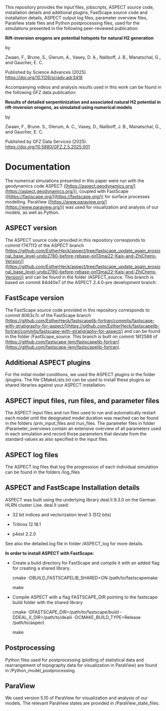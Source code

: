 This repository provides the input files, jobscripts, ASPECT source code, installation details and additional plugins, FastScape source code and installation details, ASPECT output log files, parameter overview files, ParaView state files and Python postprocessing files, used for the simulations presented in the following peer-reviewed publication:

**Rift-inversion orogens are potential hotspots for natural H2 generation**

by

Zwaan, F., Brune, S., Glerum, A., Vasey, D. A., Naliboff, J. B., Manatschal, G., and Gaucher, E. C.

Published by Science Advances (2025). https://doi.org/10.1126/sciadv.adr3418


Accompanying videos and analysis results used in this work can be found in the following GFZ data publication: 


**Results of detailed serpentinization and associated natural H2 potential in rift-inversion orogens, as simulated using numerical models**

by

Zwaan, F., Brune. S., Glerum, A. C., Vasey, D., Naliboff, J. B., Manatschal, G., and Gaucher, E. C.  

Published by GFZ Data Services (2025). https://doi.org/10.5880/GFZ.2.5.2025.001

# Documentation

The numerical simulations presented in this paper were run with the geodynamics code ASPECT ([https://aspect.geodynamics.org/](https://aspect.geodynamics.org/)), coupled with FastScape ([https://fastscape.org/](https://fastscape.org/)) for surface processes modelling. ParaView ([https://www.paraview.org/](https://www.paraview.org/)) was used for visualization and analysis of our models, as well as Python.

## ASPECT version

The ASPECT source code provided in this repository corresponds to commit f747113 of the ASPECT branch [https://github.com/EstherHeck/aspect/tree/fastscape_update_again_erosional_base_level-undo2780-before-rebase-on13mai22-Kais-and-ZhiChens-Version/](https://github.com/EstherHeck/aspect/tree/fastscape_update_again_erosional_base_level-undo2780-before-rebase-on13mai22-Kais-and-ZhiChens-Version/) and can be found in the folder /ASPECT_source. This branch is based on commit 84d40e7 of the ASPECT 2.4.0-pre development branch.

## FastScape version

The FastScape source code provided in this repository corresponds to commit 8063c7c of the FastScape branch [https://github.com/EstherHeck/fastscapelib-fortran/commits/fastscape-with-stratigraphy-for-aspect/](https://github.com/EstherHeck/fastscapelib-fortran/commits/fastscape-with-stratigraphy-for-aspect/) and can be found in the folder /FastScape_source. This branch is built on commit 18f2588 of [https://github.com/fastscape-lem/fastscapelib-fortran](https://github.com/fastscape-lem/fastscapelib-fortran).


## Additional ASPECT plugins

For the initial model conditions, we used the ASPECT plugins in the folder /plugins. The file CMakeLists.txt can be used to install these plugins as shared libraries against your ASPECT installation.

## ASPECT input files, run files, and parameter files

The ASPECT input files and run files used to run and automatically restart each model until the designated model duration was reached can be found in the folders /prm_input_files and /run_files. The parameter files in folder /Parameter_overviews contain an extensive overview of all parameters used in each simulation and record those parameters that deviate from the standard values as also specified in the input files.

## ASPECT log files

The ASPECT log files that log the progression of each individual simulation can be found in the folders /log_files

## ASPECT and FastScape Installation details

ASPECT was built using the underlying library deal.II 9.3.0 on the German HLRN cluster Lise. deal.II used:

- 32 bit indices and vectorization level 3 (512 bits)

- Trilinos 12.18.1

- p4est 2.2.0

See also the detailed.log file in folder /ASPECT_log for more details.

**In order to install ASPECT with FastScape:**

- Create a build directory for FastScape and compile it with an added flag for creating a shared library.

	cmake -DBUILD_FASTSCAPELIB_SHARED=ON /path/to/fastscapemake

	make

- Compile ASPECT with a flag FASTSCAPE_DIR pointing to the fastscape build folder with the shared library

	cmake -DFASTSCAPE_DIR=/path/to/fastscape/build -DDEAL_II_DIR=/path/to/dealii -DCMAKE_BUILD_TYPE=Release /path/to/aspect

	make

## Postprocessing

Python files used for postprocessing (plotting of statistical data and rearrangement of topography data for visualization in ParaView) are found in /Python_model_postprocessing.

## ParaView 

We used version 5.10 of ParaView for visualization and analysis of our models. The relevant ParaView states are provided in /ParaView_state_files.

